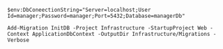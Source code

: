 `$env:DbConeectionString="Server=localhost;User Id=manager;Password=manager;Port=5432;Database=managerDb"`

`Add-Migration InitDB -Project Infrastructure -StartupProject Web -Context ApplicationDbContext -OutputDir Infrastructure/Migrations -Verbose`